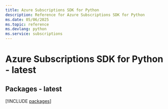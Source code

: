 ```yaml
---
title: Azure Subscriptions SDK for Python
description: Reference for Azure Subscriptions SDK for Python
ms.date: 05/06/2025
ms.topic: reference
ms.devlang: python
ms.service: subscriptions
---
```

# Azure Subscriptions SDK for Python - latest
## Packages - latest
[!INCLUDE [packages](subscriptions-index.md)]